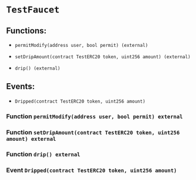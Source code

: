 # `TestFaucet`

## Functions:

- `permitModify(address user, bool permit) (external)`

- `setDripAmount(contract TestERC20 token, uint256 amount) (external)`

- `drip() (external)`

## Events:

- `Dripped(contract TestERC20 token, uint256 amount)`

### Function `permitModify(address user, bool permit) external`

### Function `setDripAmount(contract TestERC20 token, uint256 amount) external`

### Function `drip() external`

### Event `Dripped(contract TestERC20 token, uint256 amount)`
